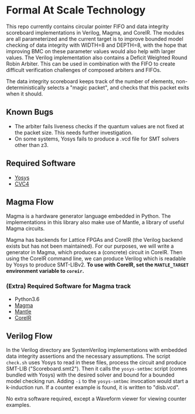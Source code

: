 # Formal At Scale Technology

This repo currently contains circular pointer FIFO and data integrity scoreboard implementations in Verilog, Magma, and CoreIR.
The modules are all parameterized and the current target is to improve bounded model checking of data integrity with WIDTH=8 and
DEPTH=8, with the hope that improving BMC on these parameter values would also help with larger values. The Verilog implementation
also contains a Deficit Weighted Round Robin Arbiter. This can be used in combination with the FIFO to create difficult verification
challenges of composed arbiters and FIFOs.

The data integrity scoreboard keeps track of the number of elements, non-deterministically selects a "magic packet", and checks that
this packet exits when it should.

## Known Bugs
* The arbiter fails liveness checks if the quantum values are not fixed at the packet size. This needs further investigation.
* On some systems, Yosys fails to produce a .vcd file for SMT solvers other than z3.

## Required Software
* [Yosys](https://github.com/YosysHQ/yosys)
* [CVC4](https://github.com/CVC4/CVC4)

## Magma Flow
Magma is a hardware generator language embedded in Python. The implementations in this library also make use of Mantle,
a library of useful Magma circuits.

Magma has backends for Lattice FPGAs and CoreIR (the Verilog backend exists but has not been maintained). For our purposes, we
will write a generator in Magma, which produces a (concrete) circuit in CoreIR. Then using the CoreIR command line, we can
produce Verilog which is readable by Yosys to produce SMT-LIBv2. **To use with CoreIR, set the `MANTLE_TARGET` environment
variable to `coreir`.**

### (Extra) Required Software for Magma track
* Python3.6
* [Magma](https://github.com/phanrahan/magma)
* [Mantle](https://github.com/phanrahan/mantle)
* [CoreIR](https://github.com/rdaly525/coreir)

## Verilog Flow
In the Verilog directory are SystemVerilog implementations with embedded data integrity assertions and the necessary
assumptions. The script `check.sh` uses Yosys to read in these files, process the circuit and produce SMT-LIB
("Scoreboard.smt2"). Then it calls the `yosys-smtbmc` script (comes bundled with Yosys) with the desired solver and bound
for a bounded model checking run. Adding `-i` to the `yosys-smtbmc` invocation would start a k-induction run. If a
counter example is found, it is written to "disb.vcd".

No extra software required, except a Waveform viewer for viewing counter examples.
